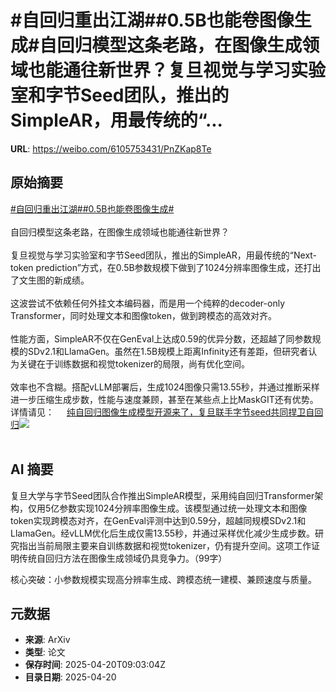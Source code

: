 # #自回归重出江湖##0.5B也能卷图像生成#自回归模型这条老路，在图像生成领域也能通往新世界？复旦视觉与学习实验室和字节Seed团队，推出的SimpleAR，用最传统的“...

**URL**: https://weibo.com/6105753431/PnZKap8Te

## 原始摘要

<a href="https://m.weibo.cn/search?containerid=231522type%3D1%26t%3D10%26q%3D%23%E8%87%AA%E5%9B%9E%E5%BD%92%E9%87%8D%E5%87%BA%E6%B1%9F%E6%B9%96%23&amp;extparam=%23%E8%87%AA%E5%9B%9E%E5%BD%92%E9%87%8D%E5%87%BA%E6%B1%9F%E6%B9%96%23" data-hide=""><span class="surl-text">#自回归重出江湖#</span></a><a href="https://m.weibo.cn/search?containerid=231522type%3D1%26t%3D10%26q%3D%230.5B%E4%B9%9F%E8%83%BD%E5%8D%B7%E5%9B%BE%E5%83%8F%E7%94%9F%E6%88%90%23&amp;extparam=%230.5B%E4%B9%9F%E8%83%BD%E5%8D%B7%E5%9B%BE%E5%83%8F%E7%94%9F%E6%88%90%23" data-hide=""><span class="surl-text">#0.5B也能卷图像生成#</span></a><br><br>自回归模型这条老路，在图像生成领域也能通往新世界？<br><br>复旦视觉与学习实验室和字节Seed团队，推出的SimpleAR，用最传统的“Next-token prediction”方式，在0.5B参数规模下做到了1024分辨率图像生成，还打出了文生图的新成绩。<br><br>这波尝试不依赖任何外挂文本编码器，而是用一个纯粹的decoder-only Transformer，同时处理文本和图像token，做到跨模态的高效对齐。<br><br>性能方面，SimpleAR不仅在GenEval上达成0.59的优异分数，还超越了同参数规模的SDv2.1和LlamaGen。虽然在1.5B规模上距离Infinity还有差距，但研究者认为关键在于训练数据和视觉tokenizer的局限，尚有优化空间。<br><br>效率也不含糊。搭配vLLM部署后，生成1024图像只需13.55秒，并通过推断采样进一步压缩生成步数，性能与速度兼顾，甚至在某些点上比MaskGIT还有优势。详情请见： <a href="https://weibo.com/ttarticle/p/show?id=2309405157188904812848" data-hide=""><span class="url-icon"><img style="width: 1rem;height: 1rem" src="https://h5.sinaimg.cn/upload/2015/09/25/3/timeline_card_small_article_default.png" referrerpolicy="no-referrer"></span><span class="surl-text">纯自回归图像生成模型开源来了，复旦联手字节seed共同捍卫自回归</span></a><img style="" src="https://tvax2.sinaimg.cn/large/006Fd7o3gy1i0m81u7svqj30pc0e9adi.jpg" referrerpolicy="no-referrer"><br><br>

## AI 摘要

复旦大学与字节Seed团队合作推出SimpleAR模型，采用纯自回归Transformer架构，仅用5亿参数实现1024分辨率图像生成。该模型通过统一处理文本和图像token实现跨模态对齐，在GenEval评测中达到0.59分，超越同规模SDv2.1和LlamaGen。经vLLM优化后生成仅需13.55秒，并通过采样优化减少生成步数。研究指出当前局限主要来自训练数据和视觉tokenizer，仍有提升空间。这项工作证明传统自回归方法在图像生成领域仍具竞争力。（99字）  

核心突破：小参数规模实现高分辨率生成、跨模态统一建模、兼顾速度与质量。

## 元数据

- **来源**: ArXiv
- **类型**: 论文
- **保存时间**: 2025-04-20T09:03:04Z
- **目录日期**: 2025-04-20
